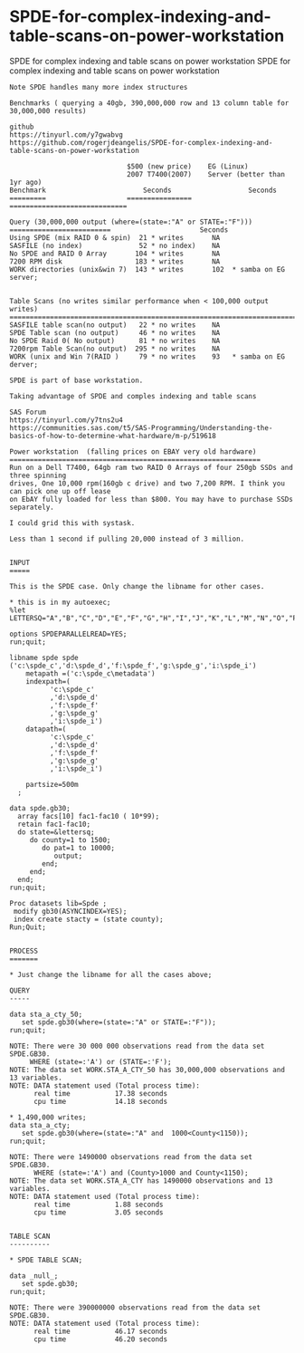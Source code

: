 # SPDE-for-complex-indexing-and-table-scans-on-power-workstation
SPDE for complex indexing and table scans on power workstation
    SPDE for complex indexing and table scans on power workstation                                                                   
                                                                                                                                     
    Note SPDE handles many more index structures                                                                                     
                                                                                                                                     
    Benchmarks ( querying a 40gb, 390,000,000 row and 13 column table for 30,000,000 results)                                        
                                                                                                                                     
    github                                                                                                                           
    https://tinyurl.com/y7gwabvg                                                                                                     
    https://github.com/rogerjdeangelis/SPDE-for-complex-indexing-and-table-scans-on-power-workstation                                
                                                                                                                                     
                                 $500 (new price)    EG (Linux)                                                                      
                                 2007 T7400(2007)    Server (better than 1yr ago)                                                    
    Benchmark                        Seconds                   Seconds                                                               
    =========                    ================    =============================                                                   
                                                                                                                                     
    Query (30,000,000 output (where=(state=:"A" or STATE=:"F")))                                                                     
    =========================                      Seconds                                                                           
    Using SPDE (mix RAID 0 & spin)  21 * writes       NA                                                                             
    SASFILE (no index)              52 * no index)    NA                                                                             
    No SPDE and RAID 0 Array       104 * writes       NA                                                                             
    7200 RPM disk                  183 * writes       NA                                                                             
    WORK directories (unix&win 7)  143 * writes       102  * samba on EG server;                                                     
                                                                                                                                     
                                                                                                                                     
    Table Scans (no writes similar performance when < 100,000 output writes)                                                         
    ========================================================================                                                         
    SASFILE table scan(no output)   22 * no writes    NA                                                                             
    SPDE Table scan (no output)     46 * no writes    NA                                                                             
    No SPDE Raid 0( No output)      81 * no writes    NA                                                                             
    7200rpm Table Scan(no output)  295 * no writes    NA                                                                             
    WORK (unix and Win 7(RAID )     79 * no writes    93   * samba on EG derver;                                                     
                                                                                                                                     
    SPDE is part of base workstation.                                                                                                
                                                                                                                                     
    Taking advantage of SPDE and comples indexing and table scans                                                                    
                                                                                                                                     
    SAS Forum                                                                                                                        
    https://tinyurl.com/y7tns2u4                                                                                                     
    https://communities.sas.com/t5/SAS-Programming/Understanding-the-basics-of-how-to-determine-what-hardware/m-p/519618             
                                                                                                                                     
    Power workstation  (falling prices on EBAY very old hardware)                                                                    
    ==============================================================                                                                   
    Run on a Dell T7400, 64gb ram two RAID 0 Arrays of four 250gb SSDs and three spinning                                            
    drives, One 10,000 rpm(160gb c drive) and two 7,200 RPM. I think you can pick one up off lease                                   
    on EbAY fully loaded for less than $800. You may have to purchase SSDs separately.                                               
                                                                                                                                     
    I could grid this with systask.                                                                                                  
                                                                                                                                     
    Less than 1 second if pulling 20,000 instead of 3 million.                                                                       
                                                                                                                                     
                                                                                                                                     
    INPUT                                                                                                                            
    =====                                                                                                                            
                                                                                                                                     
    This is the SPDE case. Only change the libname for other cases.                                                                  
                                                                                                                                     
    * this is in my autoexec;                                                                                                        
    %let LETTERSQ="A","B","C","D","E","F","G","H","I","J","K","L","M","N","O","P","Q","R","S","T","U","V","W","X","Y","Z";           
                                                                                                                                     
    options SPDEPARALLELREAD=YES;                                                                                                    
    run;quit;                                                                                                                        
                                                                                                                                     
    libname spde spde                                                                                                                
    ('c:\spde_c','d:\spde_d','f:\spde_f','g:\spde_g','i:\spde_i')                                                                    
        metapath =('c:\spde_c\metadata')                                                                                             
        indexpath=(                                                                                                                  
              'c:\spde_c'                                                                                                            
              ,'d:\spde_d'                                                                                                           
              ,'f:\spde_f'                                                                                                           
              ,'g:\spde_g'                                                                                                           
              ,'i:\spde_i')                                                                                                          
        datapath=(                                                                                                                   
              'c:\spde_c'                                                                                                            
              ,'d:\spde_d'                                                                                                           
              ,'f:\spde_f'                                                                                                           
              ,'g:\spde_g'                                                                                                           
              ,'i:\spde_i')                                                                                                          
                                                                                                                                     
        partsize=500m                                                                                                                
      ;                                                                                                                              
                                                                                                                                     
    data spde.gb30;                                                                                                                  
      array facs[10] fac1-fac10 ( 10*99);                                                                                            
      retain fac1-fac10;                                                                                                             
      do state=&lettersq;                                                                                                            
         do county=1 to 1500;                                                                                                        
            do pat=1 to 10000;                                                                                                       
               output;                                                                                                               
            end;                                                                                                                     
         end;                                                                                                                        
      end;                                                                                                                           
    run;quit;                                                                                                                        
                                                                                                                                     
    Proc datasets lib=Spde ;                                                                                                         
     modify gb30(ASYNCINDEX=YES);                                                                                                    
     index create stacty = (state county);                                                                                           
    Run;Quit;                                                                                                                        
                                                                                                                                     
                                                                                                                                     
    PROCESS                                                                                                                          
    =======                                                                                                                          
                                                                                                                                     
    * Just change the libname for all the cases above;                                                                               
                                                                                                                                     
    QUERY                                                                                                                            
    -----                                                                                                                            
                                                                                                                                     
    data sta_a_cty_50;                                                                                                               
       set spde.gb30(where=(state=:"A" or STATE=:"F"));                                                                              
    run;quit;                                                                                                                        
                                                                                                                                     
    NOTE: There were 30 000 000 observations read from the data set SPDE.GB30.                                                       
         WHERE (state=:'A') or (STATE=:'F');                                                                                         
    NOTE: The data set WORK.STA_A_CTY_50 has 30,000,000 observations and 13 variables.                                               
    NOTE: DATA statement used (Total process time):                                                                                  
          real time           17.38 seconds                                                                                          
          cpu time            14.18 seconds                                                                                          
                                                                                                                                     
    * 1,490,000 writes;                                                                                                              
    data sta_a_cty;                                                                                                                  
       set spde.gb30(where=(state=:"A" and  1000<County<1150));                                                                      
    run;quit;                                                                                                                        
                                                                                                                                     
    NOTE: There were 1490000 observations read from the data set SPDE.GB30.                                                          
          WHERE (state=:'A') and (County>1000 and County<1150);                                                                      
    NOTE: The data set WORK.STA_A_CTY has 1490000 observations and 13 variables.                                                     
    NOTE: DATA statement used (Total process time):                                                                                  
          real time           1.88 seconds                                                                                           
          cpu time            3.05 seconds                                                                                           
                                                                                                                                     
                                                                                                                                     
    TABLE SCAN                                                                                                                       
    ----------                                                                                                                       
                                                                                                                                     
    * SPDE TABLE SCAN;                                                                                                               
                                                                                                                                     
    data _null_;                                                                                                                     
       set spde.gb30;                                                                                                                
    run;quit;                                                                                                                        
                                                                                                                                     
    NOTE: There were 390000000 observations read from the data set SPDE.GB30.                                                        
    NOTE: DATA statement used (Total process time):                                                                                  
          real time           46.17 seconds                                                                                          
          cpu time            46.20 seconds                                                                                          
                                                                                                                                     
